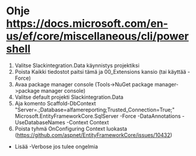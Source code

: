 ﻿# Ohje https://docs.microsoft.com/en-us/ef/core/miscellaneous/cli/powershell
1. Valitse Slackintegration.Data käynnistys projektiksi
2. Poista Kaikki tiedostot paitsi tämä ja 00_Extensions kansio (tai käyttää -Force)
3. Avaa package manager console (Tools->NuGet package manager->package manager console)
4. Valitse default projekti Slackintegration.Data
5. Aja komento
Scaffold-DbContext "Server=.;Database=alfamereporting;Trusted_Connection=True;" Microsoft.EntityFrameworkCore.SqlServer -Force -DataAnnotations -UseDatabaseNames -Context Context
6. Poista tyhmä OnConfiguring Context luokasta (https://github.com/aspnet/EntityFrameworkCore/issues/10432)
- Lisää -Verbose jos tulee ongelmia
